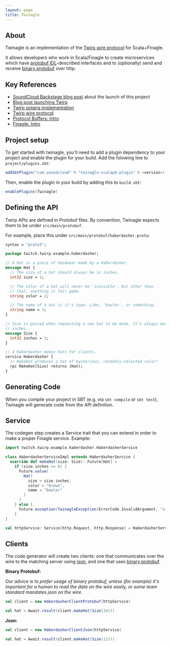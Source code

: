 ```yaml
---
layout: page
title: Twinagle
---
```


## About

Twinagle is an implementation of the
[Twirp wire protocol](https://github.com/twitchtv/twirp/blob/master/PROTOCOL.md)
for Scala+Finagle.

It allows developers who work in Scala/Finagle to create microservices
which have [protobuf IDL](https://developers.google.com/protocol-buffers/docs/proto3)-described
interfaces and to (optionally) send and receive [binary protobuf](https://developers.google.com/protocol-buffers/docs/encoding)
over http.

## Key References

* [SoundCloud Backstage blog post]() about the launch of this project
* [Blog post launching Twirp](https://blog.twitch.tv/en/2018/01/16/twirp-a-sweet-new-rpc-framework-for-go-5f2febbf35f/)
* [Twirp golang implementation](https://github.com/twitchtv/twirp)
* [Twirp wire protocol](https://github.com/twitchtv/twirp/blob/master/PROTOCOL.md)
* [Protocol Buffers: Intro](https://developers.google.com/protocol-buffers/docs/overview)
* [Finagle: Intro](https://blog.twitter.com/engineering/en_us/a/2011/finagle-a-protocol-agnostic-rpc-system.html)

## Project setup

To get started with twinagle, you'll need to add a plugin dependency to your project and enable the plugin for your build.
Add the folowing line to `project/plugins.sbt`:

```scala
addSbtPlugin("com.soundcloud" % "twinagle-scalapb-plugin" % <version>)
```

Then, enable the plugin in your build by adding this to `build.sbt`:

```scala
enablePlugins(Twinagle)
```

## Defining the API

Twirp APIs are defined in Protobuf files.
By convention, Twinagle expects them to be under `src/main/protobuf`.

For example, place this under `src/main/protobuf/haberdasher.proto`:

```proto
syntax = "proto3";

package twitch.twirp.example.haberdasher;

// A Hat is a piece of headwear made by a Haberdasher.
message Hat {
  // The size of a hat should always be in inches.
  int32 size = 1;

  // The color of a hat will never be 'invisible', but other than
  // that, anything is fair game.
  string color = 2;

  // The name of a hat is it's type. Like, 'bowler', or something.
  string name = 3;
}

// Size is passed when requesting a new hat to be made. It's always measured in
// inches.
message Size {
  int32 inches = 1;
}

// A Haberdasher makes hats for clients.
service Haberdasher {
  // MakeHat produces a hat of mysterious, randomly-selected color!
  rpc MakeHat(Size) returns (Hat);
}
```

## Generating Code

When you compile your project in SBT (e.g. via `sbt compile` or `sbt test`),
Twinagle will generate code from the API definition.

## Service

The codegen step creates a Service trait that you can extend in order to make a
proper Finagle service. Example:

```scala
import twitch.twirp.example.haberdasher.HaberdasherService

class HaberdasherServiceImpl extends HaberdasherService {
  override def makeHat(size: Size): Future[Hat] =
    if (size.inches >= 0) {
      Future.value(
        Hat(
          size = size.inches,
          color = "brown",
          name = "bowler"
        )
      )
    } else {
      Future.exception(TwinagleException(ErrorCode.InvalidArgument, "size must be positive"))
    }
}

val httpService: Service[http.Request, http.Response] = HaberdasherService.server(new HaberdasherServiceImpl())
```

## Clients

The code generator will create two clients: one that communicates over the wire to
the matching server using [json](https://developers.google.com/protocol-buffers/docs/proto3#json),
 and one that uses [binary protobuf](https://developers.google.com/protocol-buffers/docs/encoding).

**Binary Protobuf:**

*Our advice is to prefer usage of binary protobuf,
unless (for example) it's important for a human to read the data on the wire easily,
or some team standard mandates json on the wire.*

```scala
val client = new HaberdasherClientProtobuf(httpService)

val hat = Await.result(client.makeHat(Size(34)))
```

**Json:**

```scala
val client = new HaberdasherClientJson(httpService)

val hat = Await.result(client.makeHat(Size(12)))
```

